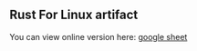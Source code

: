 
## Rust For Linux artifact


You can view online version here:
[google sheet](https://docs.google.com/spreadsheets/d/1U1iiuwJ_JnUQYtACTi-ZmZYcFW8ow9PGIjCU5_nMhgQ/edit?usp=sharing)

